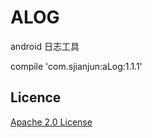 # ALOG
android 日志工具

compile 'com.sjianjun:aLog:1.1.1'
## Licence
 [Apache 2.0 License](http://www.apache.org/licenses/LICENSE-2.0.html)
